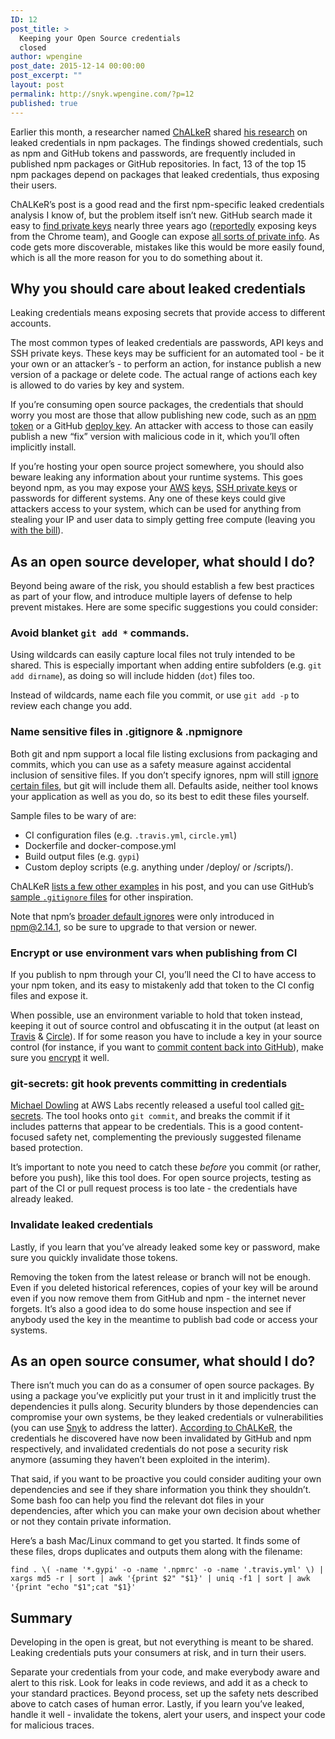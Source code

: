 ```yaml
---
ID: 12
post_title: >
  Keeping your Open Source credentials
  closed
author: wpengine
post_date: 2015-12-14 00:00:00
post_excerpt: ""
layout: post
permalink: http://snyk.wpengine.com/?p=12
published: true
---
```

<p>Earlier this month, a researcher named <a href="https://github.com/ChALkeR/">ChALkeR</a> shared <a href="https://github.com/ChALkeR/notes/blob/master/Do-not-underestimate-credentials-leaks.md">his research</a> on leaked credentials in npm packages. The findings showed credentials, such as npm and GitHub tokens and passwords, are frequently included in published npm packages or GitHub repositories. In fact, 13 of the top 15 npm packages depend on packages that leaked credentials, thus exposing their users.</p>

<p>ChALKeR’s post is a good read and the first npm-specific leaked credentials analysis I know of, but the problem itself isn’t new. GitHub search made it easy to <a href="https://github.com/search?utf8=%E2%9C%93&q=%22begin+rsa+private+key%22&type=Code&ref=searchresults">find private keys</a> nearly three years ago (<a href="http://news.softpedia.com/news/GitHub-Forced-to-Disable-Search-After-Exposing-Private-SSH-Keys-324200.shtml">reportedly</a> exposing keys from the Chrome team), and Google can expose <a href="http://www.hackersforcharity.org/ghdb/">all sorts of private info</a>. As code gets more discoverable, mistakes like this would be more easily found, which is all the more reason for you to do something about it.</p>

<h2 id="why-you-should-care-about-leaked-credentials">Why you should care about leaked credentials</h2>

<p>Leaking credentials means exposing secrets that provide access to different accounts.</p>

<p>The most common types of leaked credentials are passwords, API keys and SSH private keys. These keys may be sufficient for an automated tool - be it your own or an attacker’s - to perform an action, for instance publish a new version of a package or delete code. The actual range of actions each key is allowed to do varies by key and system.</p>

<p>If you’re consuming open source packages, the credentials that should worry you most are those that allow publishing new code, such as an <a href="http://blog.npmjs.org/post/118393368555/deploying-with-npm-private-modules">npm token</a> or a GitHub <a href="https://developer.github.com/guides/managing-deploy-keys/">deploy key</a>. An attacker with access to those can easily publish a new “fix” version with malicious code in it, which you’ll often implicitly install.</p>

<p>If you’re hosting your open source project somewhere, you should also beware leaking any information about your runtime systems. This goes beyond npm, as you may expose your <a href="https://securosis.com/blog/my-500-cloud-security-screwup">AWS</a> <a href="http://vertis.io/2013/12/17/an-update-on-my-aws-bill.html">keys</a>, <a href="http://www.computerworld.com/article/2941156/network-security/cisco-warns-of-default-ssh-keys-shipped-in-three-products.html">SSH private keys</a> or passwords for different systems. Any one of these keys could give attackers access to your system, which can be used for anything from stealing your IP and user data to simply getting free compute (leaving you <a href="http://wptavern.com/ryan-hellyers-aws-nightmare-leaked-access-keys-result-in-a-6000-bill-overnight">with the bill</a>).</p>

<h2 id="as-an-open-source-developer-what-should-i-do">As an open source developer, what should I do?</h2>
<p>Beyond being aware of the risk, you should establish a few best practices as part of your flow, and introduce multiple layers of defense to help prevent mistakes. Here are some specific suggestions you could consider:</p>

<h3 id="avoid-blanket-git-add--commands">Avoid blanket <code class="highlighter-rouge">git add *</code> commands.</h3>
<p>Using wildcards can easily capture local files not truly intended to be shared. This is especially important when adding entire subfolders (e.g. <code class="highlighter-rouge">git add dirname</code>), as doing so will include hidden (<code class="highlighter-rouge">dot</code>) files too.</p>

<p>Instead of wildcards, name each file you commit, or use <code class="highlighter-rouge">git add -p</code> to review each change you add.</p>

<h3 id="name-sensitive-files-in-gitignore--npmignore">Name sensitive files in .gitignore & .npmignore</h3>
<p>Both git and npm support a local file listing exclusions from packaging and commits, which you can use as a safety measure against accidental inclusion of sensitive files. If you don’t specify ignores, npm will still <a href="https://docs.npmjs.com/misc/developers#keeping-files-out-of-your-package">ignore certain files</a>, but git will include them all. Defaults aside, neither tool knows your application as well as you do, so its best to edit these files yourself.</p>

<p>Sample files to be wary of are:</p>

<ul>
  <li>CI configuration files (e.g. <code class="highlighter-rouge">.travis.yml</code>, <code class="highlighter-rouge">circle.yml</code>)</li>
  <li>Dockerfile and docker-compose.yml</li>
  <li>Build output files (e.g. <code class="highlighter-rouge">gypi</code>)</li>
  <li>Custom deploy scripts (e.g. anything under /deploy/ or /scripts/).</li>
</ul>

<p>ChALKeR <a href="https://github.com/ChALkeR/notes/blob/master/Do-not-underestimate-credentials-leaks.md#common-sources-of-leaks">lists a few other examples</a> in his post, and you can use GitHub’s <a href="https://github.com/github/gitignore">sample <code class="highlighter-rouge">.gitignore</code> files</a> for other inspiration.</p>

<p>Note that npm’s <a href="https://docs.npmjs.com/misc/developers#keeping-files-out-of-your-package">broader default ignores</a> were only introduced in <a href="https://github.com/npm/npm/releases/tag/v2.14.1">npm@2.14.1</a>, so be sure to upgrade to that version or newer.</p>

<h3 id="encrypt-or-use-environment-vars-when-publishing-from-ci">Encrypt or use environment vars when publishing from CI</h3>
<p>If you publish to npm through your CI, you’ll need the CI to have access to your npm token, and its easy to mistakenly add that token to the CI config files and expose it.</p>

<p>When possible, use an environment variable to hold that token instead, keeping it out of source control and obfuscating it in the output (at least on <a href="https://docs.travis-ci.com/user/environment-variables/#Defining-Variables-in-Repository-Settings">Travis</a> & <a href="https://circleci.com/docs/environment-variables#setting-environment-variables-for-all-commands-without-adding-them-to-git">Circle</a>). If for some reason you have to include a key in your source control (for instance, if you want to <a href="http://awestruct.org/auto-deploy-to-github-pages/">commit content back into GitHub</a>), make sure you <a href="https://docs.travis-ci.com/user/encryption-keys/">encrypt</a> it well.</p>

<h3 id="git-secrets-git-hook-prevents-committing-in-credentials">git-secrets: git hook prevents committing in credentials</h3>
<p><a href="https://github.com/mtdowling">Michael Dowling</a> at AWS Labs recently released a useful tool called <a href="https://github.com/awslabs/git-secrets">git-secrets</a>. The tool hooks onto <code class="highlighter-rouge">git commit</code>, and breaks the commit if it includes patterns that appear to be credentials. This is a good content-focused safety net, complementing the previously suggested filename based protection.</p>

<p>It’s important to note you need to catch these <em>before</em> you commit (or rather, before you push), like this tool does. For open source projects, testing as part of the CI or pull request process is too late - the credentials have already leaked.</p>

<h3 id="invalidate-leaked-credentials">Invalidate leaked credentials</h3>
<p>Lastly, if you learn that you’ve already leaked some key or password, make sure you quickly invalidate those tokens.</p>

<p>Removing the token from the latest release or branch will not be enough. Even if you deleted historical references, copies of your key will be around even if you now remove them from GitHub and npm - the internet never forgets. It’s also a good idea to do some house inspection and see if anybody used the key in the meantime to publish bad code or access your systems.</p>

<h2 id="as-an-open-source-consumer-what-should-i-do">As an open source consumer, what should I do?</h2>

<p>There isn’t much you can do as a consumer of open source packages. By using a package you’ve explicitly put your trust in it and implicitly trust the dependencies it pulls along. Security blunders by those dependencies can compromise your own systems, be they leaked credentials or vulnerabilities (you can use <a href="https://snyk.io">Snyk</a> to address the latter). <a href="https://github.com/ChALkeR/notes/blob/master/Do-not-underestimate-credentials-leaks.md#qa">According to ChALKeR</a>, the credentials he discovered have now been invalidated by GitHub and npm respectively, and invalidated credentials do not pose a security risk anymore (assuming they haven’t been exploited in the interim).</p>

<p>That said, if you want to be proactive you could consider auditing your own dependencies and see if they share information you think they shouldn’t. Some bash foo can help you find the relevant dot files in your dependencies, after which you can make your own decision about whether or not they contain private information.</p>

<p>Here’s a bash Mac/Linux command to get you started. It finds some of these files, drops duplicates and outputs them along with the filename:</p>

<div class="highlight">
<pre><code class="language-bash">find . \( -name '*.gypi' -o -name '.npmrc' -o -name '.travis.yml' \) | xargs md5 -r | sort | awk '{print $2" "$1}' | uniq -f1 | sort | awk '{print "echo "$1";cat "$1}'</code></pre>
</div>

<h2 id="summary">Summary</h2>

<p>Developing in the open is great, but not everything is meant to be shared. Leaking credentials puts your consumers at risk, and in turn their users.</p>

<p>Separate your credentials from your code, and make everybody aware and alert to this risk. Look for leaks in code reviews, and add it as a check to your standard practices. Beyond process, set up the safety nets described above to catch cases of human error. Lastly, if you learn you’ve leaked, handle it well - invalidate the tokens, alert your users, and inspect your code for malicious traces.</p>